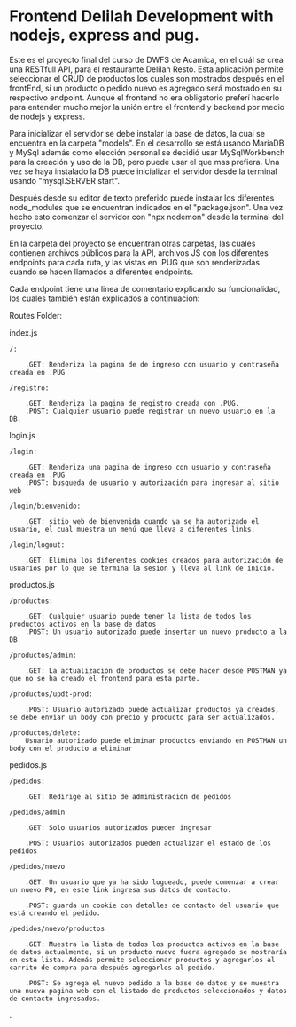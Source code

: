 <h1>Frontend Delilah Development with nodejs, express and pug.</h1>

Este es el proyecto final del curso de DWFS de Acamica, en el cuál se crea una RESTfull API, para el restaurante Delilah Resto. Esta aplicación permite seleccionar el CRUD de productos los cuales son mostrados después en el frontEnd, si un producto o pedido nuevo es agregado será mostrado en su respectivo endpoint.
Aunqué el frontend no era obligatorio preferí hacerlo para entender mucho mejor la unión entre el frontend y backend por medio de nodejs y express.

Para inicializar el servidor se debe instalar la base de datos, la cual se encuentra en la carpeta "models". En el desarrollo se está usando MariaDB y MySql además como elección personal se decidió usar MySqlWorkbench para la creación y uso de la DB, pero puede usar el que mas prefiera. Una vez se haya instalado la DB puede inicializar el servidor desde la terminal usando "mysql.SERVER start".

Después desde su editor de texto preferido puede instalar los diferentes node_modules que se encuentran indicados en el "package.json". Una vez hecho esto comenzar el servidor con "npx nodemon" desde la terminal del proyecto.

En la carpeta del proyecto se encuentran otras carpetas, las cuales contienen archivos públicos para la API, archivos JS con los diferentes endpoints para cada ruta, y las vistas en .PUG que son renderizadas cuando se hacen llamados a diferentes endpoints.

Cada endpoint tiene una linea de comentario explicando su funcionalidad, los cuales también están explicados a continuación:

Routes Folder:

index.js

	/:

		.GET: Renderiza la pagina de de ingreso con usuario y contraseña creada en .PUG
		
	/registro:
		
		.GET: Renderiza la pagina de registro creada con .PUG.
		.POST: Cualquier usuario puede registrar un nuevo usuario en la DB.		
		
login.js

	/login:
	
		.GET: Renderiza una pagina de ingreso con usuario y contraseña creada en .PUG
		.POST: busqueda de usuario y autorización para ingresar al sitio web
	
	/login/bienvenido:
	
		.GET: sitio web de bienvenida cuando ya se ha autorizado el usuario, el cual muestra un menú que lleva a diferentes links.
		
	/login/logout:
	
		.GET: Elimina los diferentes cookies creados para autorización de usuarios por lo que se termina la sesion y lleva al link de inicio.

productos.js

	/productos:
	
		.GET: Cualquier usuario puede tener la lista de todos los productos activos en la base de datos
		.POST: Un usuario autorizado puede insertar un nuevo producto a la DB
		
	/productos/admin:
	
		.GET: La actualización de productos se debe hacer desde POSTMAN ya que no se ha creado el frontend para esta parte.
		
	/productos/updt-prod:
	
		.POST: Usuario autorizado puede actualizar productos ya creados, se debe enviar un body con precio y producto para ser actualizados.
		
	/productos/delete:
		Usuario autorizado puede eliminar productos enviando en POSTMAN un body con el producto a eliminar
		
		
pedidos.js

	/pedidos:
	
		.GET: Redirige al sitio de administración de pedidos
		
	/pedidos/admin
	
		.GET: Solo usuarios autorizados pueden ingresar
		
		.POST: Usuarios autorizados pueden actualizar el estado de los pedidos
		
	/pedidos/nuevo
	
		.GET: Un usuario que ya ha sido logueado, puede comenzar a crear un nuevo PO, en este link ingresa sus datos de contacto.
		
		.POST: guarda un cookie con detalles de contacto del usuario que está creando el pedido.
		
	/pedidos/nuevo/productos
	
		.GET: Muestra la lista de todos los productos activos en la base de datos actualmente, si un producto nuevo fuera agregado se mostraría en esta lista. Además permite seleccionar productos y agregarlos al carrito de compra para después agregarlos al pedido.
		
		.POST: Se agrega el nuevo pedido a la base de datos y se muestra una nueva pagina web con el listado de productos seleccionados y datos de contacto ingresados.
		


	
.
